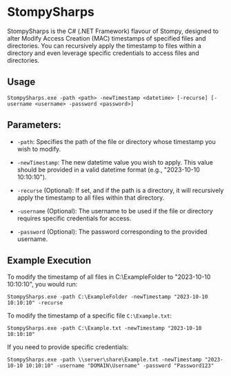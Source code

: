 # StompySharps
StompySharps is the C# (.NET Framework) flavour of Stompy, designed to alter Modify Access Creation (MAC) timestamps of specified files and directories. You can recursively apply the timestamp to files within a directory and even leverage specific credentials to access files and directories.

## Usage
```
StompySharps.exe -path <path> -newTimestamp <datetime> [-recurse] [-username <username> -password <password>]
```

## Parameters:

- `-path`: Specifies the path of the file or directory whose timestamp you wish to modify.

- `-newTimestamp`: The new datetime value you wish to apply. This value should be provided in a valid datetime format (e.g., "2023-10-10 10:10:10").

- `-recurse` (Optional): If set, and if the path is a directory, it will recursively apply the timestamp to all files within that directory.

- `-username` (Optional): The username to be used if the file or directory requires specific credentials for access.

- `-password` (Optional): The password corresponding to the provided username.

## Example Execution

To modify the timestamp of all files in C:\ExampleFolder to "2023-10-10 10:10:10", you would run:
```
StompySharps.exe -path C:\ExampleFolder -newTimestamp "2023-10-10 10:10:10" -recurse
```

To modify the timestamp of a specific file `C:\Example.txt`:
```
StompySharps.exe -path C:\Example.txt -newTimestamp "2023-10-10 10:10:10"
```

If you need to provide specific credentials:
```
StompySharps.exe -path \\server\share\Example.txt -newTimestamp "2023-10-10 10:10:10" -username "DOMAIN\Username" -password "Password123"
```

